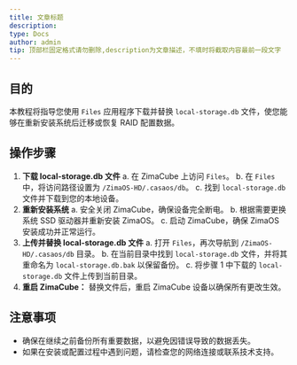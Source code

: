 ```yaml
---
title: 文章标题
description: 
type: Docs
author: admin
tip: 顶部栏固定格式请勿删除,description为文章描述，不填时将截取内容最前一段文字
---
```

## 目的
本教程将指导您使用 `Files` 应用程序下载并替换 `local-storage.db` 文件，使您能够在重新安装系统后迁移或恢复 RAID 配置数据。
## 操作步骤
1. **下载 local-storage.db 文件**
  a. 在 ZimaCube 上访问 `Files`。
  b. 在 `Files` 中，将访问路径设置为 `/ZimaOS-HD/.casaos/db`。
  c. 找到 `local-storage.db` 文件并下载到您的本地设备。
2. **重新安装系统**
  a. 安全关闭 ZimaCube，确保设备完全断电。
  b. 根据需要更换系统 SSD 驱动器并重新安装 ZimaOS。
  c. 启动 ZimaCube，确保 ZimaOS 安装成功并正常运行。
3. **上传并替换 local-storage.db 文件**
  a. 打开 `Files`，再次导航到 `/ZimaOS-HD/.casaos/db` 目录。
  b. 在当前目录中找到 `local-storage.db` 文件，并将其重命名为 `local-storage.db.bak` 以保留备份。
  c. 将步骤 1 中下载的 `local-storage.db` 文件上传到当前目录。
4. **重启 ZimaCube：**
  替换文件后，重启 ZimaCube 设备以确保所有更改生效。
## 注意事项
- 确保在继续之前备份所有重要数据，以避免因错误导致的数据丢失。
- 如果在安装或配置过程中遇到问题，请检查您的网络连接或联系技术支持。